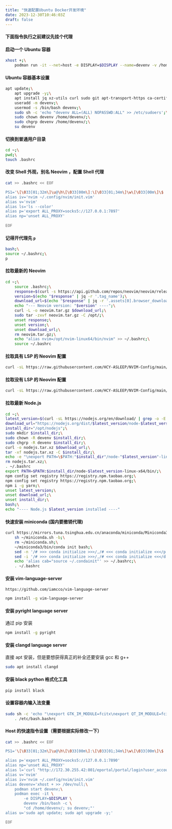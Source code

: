 ```yaml
---
title: "快速配置Ubuntu Docker开发环境"
date: 2023-12-30T10:46:03Z
draft: false
---
```


#### 下面指令执行之前建议先挂个代理

#### 启动一个 Ubuntu 容器
```bash
xhost +;\
    podman run -it --net=host -e DISPLAY=$DISPLAY --name=devenv -v /home/hcy/Documents/ubuntu/:/home/devenv/ ubuntu /bin/bash
```

#### Ubuntu 容器基本设置
```bash
apt update;\
    apt upgrade -y;\
    apt install jq xz-utils curl sudo git apt-transport-https ca-certificates ripgrep vim-tiny -y;\
    useradd -m devenv;\
    usermod -s /bin/bash devenv;\
    sudo sh -c 'echo "devenv ALL=(ALL) NOPASSWD:ALL" >> /etc/sudoers';\
    sudo chown devenv /home/devenv/;\
    sudo chgrp devenv /home/devenv/;\
    su devenv
```

#### 切换到普通用户目录
```bash
cd ~;\
pwd;\
touch .bashrc
```

#### 改变 Shell 外观，别名 Neovim ，配置 Shell 代理
```bash
cat >> .bashrc << EOF

PS1='\[\033[01;32m\]\u@\h\[\033[00m\]:\[\033[01;34m\]\w\[\033[00m\]\$ '
alias iv='nvim ~/.config/nvim/init.vim'
alias v='nvim'
alias ls='ls --color'
alias p='export ALL_PROXY=socks5://127.0.0.1:7897'
alias np='unset ALL_PROXY'
    
EOF
```

#### 记得开代理先 `p`
```bash
bash;\
source ~/.bashrc;\
p
```

#### 拉取最新的 Neovim
```bash
cd ~;\
    source .bashrc;\
    response=$(curl -s https://api.github.com/repos/neovim/neovim/releases/latest);\
    version=$(echo "$response" | jq -r '.tag_name');\
    download_url=$(echo "$response" | jq -r '.assets[0].browser_download_url');\
    echo "--- Neovim version: "$version" ----";\
    curl -L -o neovim.tar.gz $download_url;\
    sudo tar -zxvf neovim.tar.gz -C /opt/;\
    unset response;\
    unset version;\
    unset download_url;\
    rm neovim.tar.gz;\
    echo "alias nvim=/opt/nvim-linux64/bin/nvim" >> ~/.bashrc;\
    source ~/.bashrc
```

#### 拉取具有 LSP 的 Neovim 配置
```bash
curl -sL https://raw.githubusercontent.com/HCY-ASLEEP/NVIM-Config/main/nvim-config.sh | sh
```

#### 拉取没有 LSP 的 Neovim 配置
```bash
curl -sL https://raw.githubusercontent.com/HCY-ASLEEP/NVIM-Config/main/nvim-config-without-lsp/nvim-config.sh | sh
```

#### 拉取最新 Node.js
```bash
cd ~;\
latest_version=$(curl -sL https://nodejs.org/en/download/ | grep -o -E 'v[0-9]+\.[0-9]+\.[0-9]+' | head -n 1);\
download_url="https://nodejs.org/dist/$latest_version/node-$latest_version-linux-x64.tar.xz";\
install_dir="/opt/nodejs";\
sudo mkdir $install_dir;\
sudo chown -R devenv $install_dir;\
sudo chgrp -R devenv $install_dir;\
curl -o nodejs.tar.xz $download_url;\
tar -xf nodejs.tar.xz -C $install_dir;\
echo -e "\nexport PATH=\$PATH:"$install_dir"/node-"$latest_version"-linux-x64/bin/" >> ~/.bashrc;\
rm nodejs.tar.xz;\
. ~/.bashrc
export PATH=$PATH:$install_dir/node-$latest_version-linux-x64/bin/;\
npm config set registry https://registry.npm.taobao.org;\
npm config set registry https://registry.npm.taobao.org;\
npm i -g yarn;\
unset latest_version;\
unset download_url;\
unset install_dir;\
bash;\
echo "---- Node.js $latest_version installed ----"
```

#### 快速安装 miniconda (国内要撤销代理)
```bash
curl https://mirrors.tuna.tsinghua.edu.cn/anaconda/miniconda/Miniconda3-latest-Linux-x86_64.sh -o ~/miniconda.sh;\
    sh ~/miniconda.sh -b;\
    rm ~/miniconda.sh;\
    ~/miniconda3/bin/conda init bash;\
    sed -n '/# >>> conda initialize >>>/,/# <<< conda initialize <<</p' ~/.bashrc >> ~/.condainit;\
    sed -i '/# >>> conda initialize >>>/,/# <<< conda initialize <<</d' ~/.bashrc;\
    echo 'alias cab="source ~/.condainit"' >> ~/.bashrc;\
    . ~/.bashrc
```

#### 安装 vim-language-server
```url
https://github.com/iamcco/vim-language-server
```
```bash
npm install -g vim-language-server
```

#### 安装 pyright language server
通过 pip 安装
```bash
npm install -g pyright
```

#### 安装 clangd language server
直接 apt 安装，但是要想获得真正的补全还要安装 gcc 和 g++
```bash
sudo apt install clangd
```

#### 安装 black python 格式化工具
```bash
pip install black
```

#### 设置容器内输入法变量
```bash
sudo sh -c 'echo "\nexport GTK_IM_MODULE=fcitx\nexport QT_IM_MODULE=fcitx\nexport XMODIFIERS=@im=fcitx\n" >> /etc/bash.bashrc';\
    . /etc/bash.bashrc
```

#### Host 的快速指令设置（需要根据实际修改一下）
```bash
cat >> .bashrc << EOF

PS1='\[\033[01;32m\]\u@\h\[\033[00m\]:\[\033[01;34m\]\w\[\033[00m\]\$ '

alias p='export ALL_PROXY=socks5://127.0.0.1:7890'
alias np='unset ALL_PROXY'
alias l='curl "http://172.30.255.42:801/eportal/portal/login?user_account=392432&user_password=12542614" ; echo'
alias v='nvim'
alias iv='nvim ~/.config/nvim/init.vim'
alias devenv='xhost + >> /dev/null;\
    podman start devenv;\
    podman exec -it \
        -e DISPLAY=$DISPLAY \
        devenv /bin/bash -c \
        "cd /home/devenv/; su devenv;"'
alias u='sudo apt update; sudo apt upgrade -y;'

EOF
```
